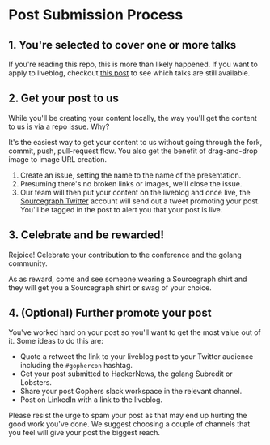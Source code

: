 # Post Submission Process

## 1. You're selected to cover one or more talks

If you're reading this repo, this is more than likely happened. If you want to apply to liveblog, checkout [this post](https://about.sourcegraph.com/blog/sourcegraph-liveblogging-at-gophercon-2018) to see which talks are still available.

## 2. Get your post to us

While you'll be creating your content locally, the way you'll get the content to us is via a repo issue. Why?

It's the easiest way to get your content to us without going through the fork, commit, push, pull-request flow. You also get the benefit of drag-and-drop image to image URL creation.

1. Create an issue, setting the name to the name of the presentation.
1. Presuming there's no broken links or images, we'll close the issue.
1. Our team will then put your content on the liveblog and once live, the [Sourcegraph Twitter](https://twitter.com/srcgraph) account will send out a tweet promoting your post. You'll be tagged in the post to alert you that your post is live.

## 3. Celebrate and be rewarded!

Rejoice! Celebrate your contribution to the conference and the golang community.

As as reward, come and see someone wearing a Sourcegraph shirt and they will get you a Sourcegraph shirt or swag of your choice.

## 4. (Optional) Further promote your post

You've worked hard on your post so you'll want to get the most value out of it. Some ideas to do this are:

 - Quote a retweet the link to your liveblog post to your Twitter audience including the `#gophercon` hashtag.
 - Get your post submitted to HackerNews, the golang Subredit or Lobsters.
 - Share your post Gophers slack workspace in the relevant channel.
 - Post on LinkedIn with a link to the liveblog.

Please resist the urge to spam your post as that may end up hurting the good work you've done. We suggest choosing a couple of channels that you feel will give your post the biggest reach.
